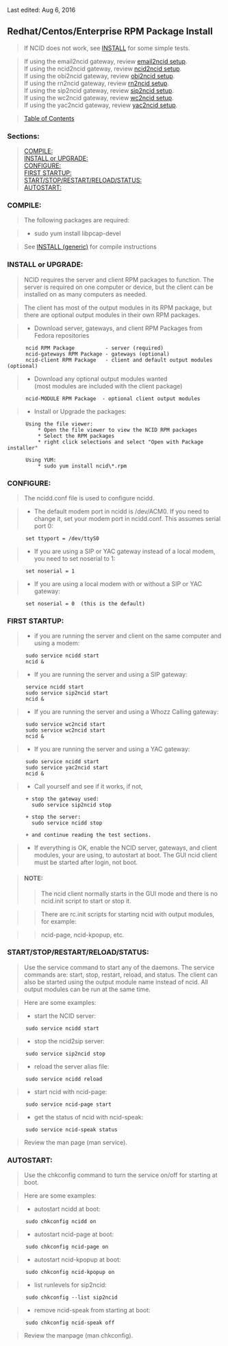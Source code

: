 <!-- INSTALL-Redhat.md - Removable HEADER Start -->

Last edited: Aug 6, 2016

<!-- Removable HEADER End -->

## <a name="instl_red_top"></a>Redhat/Centos/Enterprise RPM Package Install

> If NCID does not work, see [INSTALL](#instl_generic_top) for some simple tests.  

> If using the email2ncid gateway, review [email2ncid setup](#gateways_email).  
  If using the ncid2ncid gateway, review [ncid2ncid setup](#gateways_n2n).  
  If using the obi2ncid gateway, review [obi2ncid setup](#gateways_obi).  
  If using the rn2ncid gateway, review [rn2ncid setup](#gateways_rn).  
  If using the sip2ncid gateway, review [sip2ncid setup](#gateways_sip).  
  If using the wc2ncid gateway, review [wc2ncid setup](#gateways_wc).  
  If using the yac2ncid gateway, review [yac2ncid setup](#gateways_yac).

> [Table of Contents](#doc_top)

### Sections:

> [COMPILE:](#instl_red_comp)    
  [INSTALL or UPGRADE:](#instl_red_iu)    
  [CONFIGURE:](#instl_red_conf)    
  [FIRST STARTUP:](#instl_red_fs)    
  [START/STOP/RESTART/RELOAD/STATUS:](#instl_red_ss)    
  [AUTOSTART:](#instl_red_as)  

### <a name="instl_red_comp"></a>COMPILE:

> The following packages are required:

> - sudo yum install libpcap-devel

> See [INSTALL (generic)](#instl_generic_top) for compile instructions

### <a name="instl_red_iu"></a>INSTALL or UPGRADE:

> NCID requires the server and client RPM packages to function.  The
  server is required on one computer or device, but the client can be
  installed on as many computers as needed.

> The client has most of the output modules in its RPM package, but there
  are optional output modules in their own RPM packages.

> - Download server, gateways, and client RPM Packages from Fedora repositories  

          ncid RPM Package          - server (required)
          ncid-gateways RPM Package - gateways (optional)
          ncid-client RPM Package   - client and default output modules (optional)

> - Download any optional output modules wanted  
    (most modules are included with the client package)

          ncid-MODULE RPM Package  - optional client output modules

> - Install or Upgrade the packages:

          Using the file viewer:
              * Open the file viewer to view the NCID RPM packages
              * Select the RPM packages
              * right click selections and select "Open with Package installer"

          Using YUM:
              * sudo yum install ncid\*.rpm

### <a name="instl_red_conf"></a>CONFIGURE:

> The ncidd.conf file is used to configure ncidd.

> - The default modem port in ncidd is /dev/ACM0.  If you need to change it,
    set your modem port in ncidd.conf.  This assumes serial port 0:

          set ttyport = /dev/ttyS0

> - If you are using a SIP or YAC gateway instead of a local modem,
    you need to set noserial to 1:

          set noserial = 1

> - If you are using a local modem with or without a SIP or YAC gateway:

          set noserial = 0  (this is the default)

### <a name="instl_red_fs"></a>FIRST STARTUP:

> - if you are running the server and client on the same computer
    and using a modem:

          sudo service ncidd start  
          ncid &

> - If you are running the server and using a SIP gateway:

          service ncidd start  
          sudo service sip2ncid start  
          ncid &

> - If you are running the server and using a Whozz Calling gateway:

          sudo service wc2ncid start  
          sudo service wc2ncid start  
          ncid &

> - If you are running the server and using a YAC gateway:  

          sudo service ncidd start  
          sudo service yac2ncid start  
          ncid &

> - Call yourself and see if it works, if not,

          + stop the gateway used:  
            sudo service sip2ncid stop

          + stop the server:  
            sudo service ncidd stop

          + and continue reading the test sections.

> - If everything is OK, enable the NCID server, gateways, and
      client modules, your are using, to autostart at boot.  The
      GUI ncid client must be started after login, not boot.

> #### NOTE:
>> The ncid client normally starts in the GUI mode and there is no
   ncid.init script to start or stop it.

>> There are rc.init scripts for starting ncid with output modules,
   for example:

>> ncid-page, ncid-kpopup, etc.

### <a name="instl_red_ss"></a>START/STOP/RESTART/RELOAD/STATUS:

> Use the service command to start any of the daemons.  The service
  commands are: start, stop, restart, reload, and status.  The client
  can also be started using the output module name instead of ncid.
  All output modules can be run at the same time.

> Here are some examples:

> - start the NCID server:

          sudo service ncidd start

> - stop the ncid2sip server:

          sudo service sip2ncid stop

> - reload the server alias file:

          sudo service ncidd reload

> - start ncid with ncid-page:

          sudo service ncid-page start

> - get the status of ncid with ncid-speak:

          sudo service ncid-speak status

> Review the man page (man service).

### <a name="instl_red_as"></a>AUTOSTART:

> Use the chkconfig command to turn the service on/off for starting at boot.

> Here are some examples:

> - autostart ncidd at boot:

          sudo chkconfig ncidd on

> - autostart ncid-page at boot:

          sudo chkconfig ncid-page on

> - autostart ncid-kpopup at boot:

          sudo chkconfig ncid-kpopup on

> - list runlevels for sip2ncid:

          sudo chkconfig --list sip2ncid

> - remove ncid-speak from starting at boot:

          sudo chkconfig ncid-speak off

> Review the manpage (man chkconfig).
